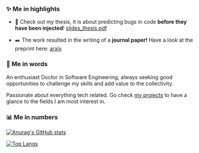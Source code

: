 ### ✨ Me in highlights

- 🐞 Check out my thesis, it is about predicting bugs in code **before they have been injected**!
[slides_thesis.pdf](https://github.com/user-attachments/files/20803513/slides_thesis.pdf)

- ✒️ The work resulted in the writing of a **journal paper!** Have a look at the preprint here: [arxiv](https://doi.org/10.48550/arXiv.2506.14290) 

### 📝 Me in words

An enthusiast Doctor in Software Engineering, always seeking good opportunities to challenge my skills and add value to the collectivity.

Passionate about everything tech related. Go check [my projects](https://github.com/Torkin1?tab=repositories) to have a glance to the fields I am most interest in. 

### 📊 Me in numbers

[![Anurag's GitHub stats](https://github-readme-stats.vercel.app/api?username=Torkin1&count_private=true&show_icons=true&theme=highcontrast)](https://github.com/anuraghazra/github-readme-stats)

[![Top Langs](https://github-readme-stats.vercel.app/api/top-langs/?username=Torkin1&layout=compact&theme=highcontrast)](https://github.com/anuraghazra/github-readme-stats)
